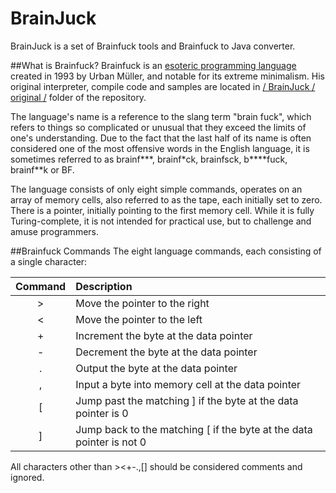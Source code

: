 # BrainJuck
BrainJuck is a set of Brainfuck tools and Brainfuck to Java converter.

##What is Brainfuck?
Brainfuck is an [esoteric programming language](https://en.wikipedia.org/wiki/Esoteric_programming_language) created in 1993 by Urban Müller, and notable for its extreme minimalism. His original interpreter, compile code and samples are located in [/ BrainJuck / original /](https://github.com/anars/BrainJuck/tree/master/original) folder of the repository.

The language's name is a reference to the slang term "brain fuck", which refers to things so complicated or unusual that they exceed the limits of one's understanding. Due to the fact that the last half of its name is often considered one of the most offensive words in the English language, it is sometimes referred to as brainf\*\*\*, brainf\*ck, brainfsck, b\*\*\*\*fuck, brainf\*\*k or BF.

The language consists of only eight simple commands, operates on an array of memory cells, also referred to as the tape, each initially set to zero. There is a pointer, initially pointing to the first memory cell. While it is fully Turing-complete, it is not intended for practical use, but to challenge and amuse programmers.

##Brainfuck Commands
The eight language commands, each consisting of a single character:

Command | Description
:------:|:-----------
   >    | Move the pointer to the right
   <    | Move the pointer to the left
   +    | Increment the byte at the data pointer
   -    | Decrement the byte at the data pointer
   .    | Output the byte at the data pointer
   ,    | Input a byte into memory cell at the data pointer
   [    | Jump past the matching ] if the byte at the data pointer is 0
   ]    | Jump back to the matching [ if the byte at the data pointer is not 0
   
   All characters other than ><+-.,[] should be considered comments and ignored.
